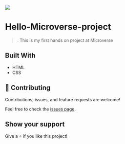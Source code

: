 

![](https://img.shields.io/badge/Microverse-blueviolet)

# Hello-Microverse-project

> .
This is my first hands on project at Microverse


## Built With

- HTML
- CSS

## 🤝 Contributing

Contributions, issues, and feature requests are welcome!

Feel free to check the [issues page](../../issues/).

## Show your support

Give a ⭐️ if you like this project!

